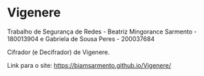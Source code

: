 # Vigenere
Trabalho de Segurança de Redes - Beatriz Mingorance Sarmento - 180013904  e Gabriela de Sousa Peres - 200037684

Cifrador (e Decifrador) de Vigenere. 

Link para o site: https://biamsarmento.github.io/Vigenere/
